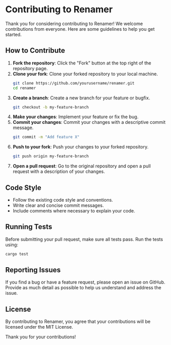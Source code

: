 # Contributing to Renamer

Thank you for considering contributing to Renamer! We welcome contributions from everyone. Here are some guidelines to help you get started.

## How to Contribute

1. **Fork the repository**: Click the "Fork" button at the top right of the repository page.
2. **Clone your fork**: Clone your forked repository to your local machine.
   ```sh
   git clone https://github.com/yourusername/renamer.git
   cd renamer
   ```
3. **Create a branch**: Create a new branch for your feature or bugfix.
   ```sh
   git checkout -b my-feature-branch
   ```
4. **Make your changes**: Implement your feature or fix the bug.
5. **Commit your changes**: Commit your changes with a descriptive commit message.
   ```sh
   git commit -m "Add feature X"
   ```
6. **Push to your fork**: Push your changes to your forked repository.
   ```sh
   git push origin my-feature-branch
   ```
7. **Open a pull request**: Go to the original repository and open a pull request with a description of your changes.

## Code Style

- Follow the existing code style and conventions.
- Write clear and concise commit messages.
- Include comments where necessary to explain your code.

## Running Tests

Before submitting your pull request, make sure all tests pass. Run the tests using:

```sh
cargo test
```

## Reporting Issues

If you find a bug or have a feature request, please open an issue on GitHub. Provide as much detail as possible to help us understand and address the issue.

## License

By contributing to Renamer, you agree that your contributions will be licensed under the MIT License.

Thank you for your contributions!
